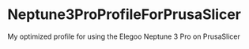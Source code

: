 # Neptune3ProProfileForPrusaSlicer
My optimized profile for using the Elegoo Neptune 3 Pro on PrusaSlicer
